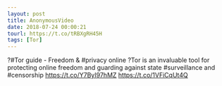 ```yaml
---
layout: post
title: AnonymousVideo
date: 2018-07-24 00:00:21
tourl: https://t.co/tRBXgRH45H
tags: [Tor]
---
```

?#Tor guide - Freedom &amp; #privacy online ?Tor is an invaluable tool for protecting online freedom and guarding against state #surveillance and #censorship https://t.co/Y7ByI97hMZ https://t.co/1VFiCqUt4Q
